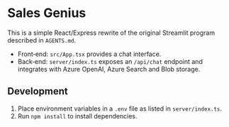 # Sales Genius

This is a simple React/Express rewrite of the original Streamlit program described in `AGENTS.md`.

- Front‑end: `src/App.tsx` provides a chat interface.
- Back‑end: `server/index.ts` exposes an `/api/chat` endpoint and integrates with Azure OpenAI, Azure Search and Blob storage.

## Development

1. Place environment variables in a `.env` file as listed in `server/index.ts`.
2. Run `npm install` to install dependencies.
